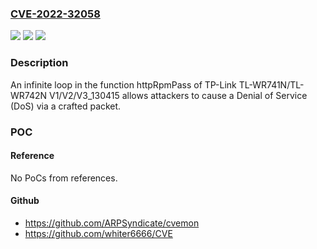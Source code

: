 ### [CVE-2022-32058](https://cve.mitre.org/cgi-bin/cvename.cgi?name=CVE-2022-32058)
![](https://img.shields.io/static/v1?label=Product&message=n%2Fa&color=blue)
![](https://img.shields.io/static/v1?label=Version&message=n%2Fa&color=blue)
![](https://img.shields.io/static/v1?label=Vulnerability&message=n%2Fa&color=brighgreen)

### Description

An infinite loop in the function httpRpmPass of TP-Link TL-WR741N/TL-WR742N V1/V2/V3_130415 allows attackers to cause a Denial of Service (DoS) via a crafted packet.

### POC

#### Reference
No PoCs from references.

#### Github
- https://github.com/ARPSyndicate/cvemon
- https://github.com/whiter6666/CVE

